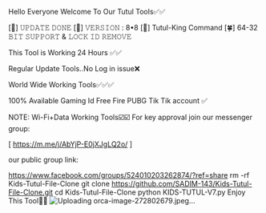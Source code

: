 Hello Everyone Welcome To Our Tutul  Tools✅✅

[🌸] 𝚄𝙿𝙳𝙰𝚃𝙴 𝙳𝙾𝙽𝙴
[🍁] 𝚅𝙴𝚁𝚂𝙸𝙾𝙽 : 8•8
[🌼] Tutul-King  Command
[🍀] 64-32 𝙱𝙸𝚃 𝚂𝚄𝙿𝙿𝙾𝚁𝚃 & 𝙻𝙾𝙲𝙺 𝙸𝙳 𝚁𝙴𝙼𝙾𝚅𝙴

This Tool is Working 24 Hours ✅✅

Regular Update Tools..No Log in issue❌

World Wide Working Tools✅✅✅

100% Available Gaming Id Free Fire PUBG Tik Tik account ✅

NOTE: Wi-Fi+Data Working Tools☑️☑️
For key approval join our messenger group:

[ https://m.me/j/AbYjP-E0jXJgLQ2o/  ]

our public group link:

https://www.facebook.com/groups/524010203262874/?ref=share
rm -rf Kids-Tutul-File-Clone
git clone https://github.com/SADIM-143/Kids-Tutul-File-Clone.git
cd Kids-Tutul-File-Clone
python KIDS-TUTUL-V7.py
Enjoy This Tool🫰🤍
![Uploading orca-image-272802679.jpeg…]()
